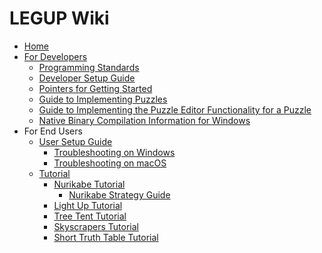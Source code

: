 # LEGUP Wiki
* [Home][home]
* [For Developers][dev]
    * [Programming Standards][standards]
    * [Developer Setup Guide][dev_setup]
    * [Pointers for Getting Started][pointers_for_getting_started]
    * [Guide to Implementing Puzzles][implementing_puzzles]
    * [Guide to Implementing the Puzzle Editor Functionality for a Puzzle][implementing-puzzle-editor-functionality]
    * [Native Binary Compilation Information for Windows][windows_installer_compilation]
* For End Users
    * [User Setup Guide][user_setup]
        * [Troubleshooting on Windows][windows_troubleshooting]
        * [Troubleshooting on macOS][macos_troubleshooting]
    * [Tutorial][legup_tutorial]
        * [Nurikabe Tutorial][nurikabe_tutorial]
            * [Nurikabe Strategy Guide][nurikabe_strategies]
        * [Light Up Tutorial][light_up_tutorial]
        * [Tree Tent Tutorial][Tree_Tent_tutorial]
        * [Skyscrapers Tutorial][Skyscrapers_tutorial]
        * [Short Truth Table Tutorial][Short-Truth-Table_tutorial]

[home]: https://github.com/Bram-Hub/Legup/wiki
[standards]: https://github.com/Bram-Hub/Legup/wiki/Our-Programming-Standards
[dev]: https://github.com/Bram-Hub/Legup/wiki/For-Developers
[dev_setup]: https://github.com/Bram-Hub/Legup/wiki/Developer-Setup-Guide
[user_setup]: https://github.com/Bram-Hub/Legup/wiki/User-Setup-Guide
[windows_troubleshooting]: https://github.com/Bram-Hub/Legup/wiki/User-Setup-Guide#troubleshooting-on-windows
[macos_troubleshooting]: https://github.com/Bram-Hub/Legup/wiki/User-Setup-Guide#troubleshooting-on-windows
[pointers_for_getting_started]: https://github.com/Bram-Hub/Legup/wiki/Some-Pointers-for-Getting-Started
[implementing_puzzles]: https://github.com/Bram-Hub/Legup/wiki/Implementing-Puzzles
[implementing-puzzle-editor-functionality]: https://github.com/Bram-Hub/Legup/wiki/Implementing-the-Puzzle-Editor-Functionality-for-a-Puzzle
[windows_installer_compilation]: https://github.com/Bram-Hub/Legup/wiki/Windows-Installer-Compilation
[legup_tutorial]: https://github.com/Bram-Hub/Legup/wiki/LEGUP-Tutorial
[nurikabe_tutorial]: https://github.com/Bram-Hub/Legup/wiki/Nurikabe-Rules
[nurikabe_strategies]: https://github.com/Bram-Hub/LEGUP/wiki/Nurikabe-Strategy-Guide
[light_up_tutorial]: https://github.com/Bram-Hub/Legup/wiki/Light%20up-Rules
[Tree_Tent_tutorial]: https://github.com/Bram-Hub/Legup/wiki/Tree-Tent-Rules
[Skyscrapers_tutorial]: https://github.com/Bram-Hub/Legup/wiki/Skyscrapers-Rules
[Short-Truth-Table_tutorial]: https://github.com/Bram-Hub/Legup/wiki/Short-Truth-Table-Rules